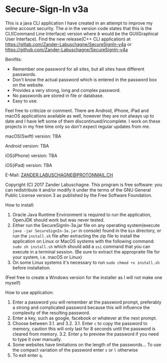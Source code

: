 # Secure-Sign-In v3a
This is a java CLI application I have created in an attempt to improve my online account security. The _a_ in the version code states that this is the CLI(Command Line Interface) version where _b_ would be the GUI(Graphical User Interface). Find the new release(C++ CLI application) at https://gitlab.com/Zander-Labuschagne/SecureSignIn-v4a or https://github.com/Zander-Labuschagne/SecureSignIn-v4a

Benifits:
  - Remember one password for all sites, but all sites have different passwords.
  - Don't know the actual password which is entered in the password box on the website.
  - Provides a very strong, long and complex password.
  - No passwords are stored in file or database.
  - Easy to use.
  
Feel free to criticize or comment.
There are Android, iPhone, iPad and macOS applications available as well, however they are not always up to date and I have left some of them discontinued/incomplete. I work on these projects in my free time only so don't expect regular updates from me.

macOS(Swift) version: TBA

Android version: TBA

iOS(iPhone) version: TBA

iOS(iPad) version: TBA

E-Mail: ZANDER.LABUSCHAGNE@PROTONMAIL.CH

Copyright (C) 2017 Zander Labuschagne. This program is free software: you can redistribute it and/or modify it under the terms of the GNU General Public License version 3 as published by the Free Software Foundation.

How to install:
  1. Oracle Java Runtime Environment is required to run the application, OpenJDK should work but was never tested.
  2. Either run the SecureSignIn-3a.jar file on any operating system(execute ``java -jar SecureSignIn-3a.jar`` in console) found in the ``bin`` directory, or run the ``install.sh`` file after extracting the zip file to install the application on Linux or MacOS systems with the following command: ``sudo sh install.sh`` which should add a ``ssi`` command that you can execute in a terminal session.  (Be sure to extract the appropraite file for your system, i.e. macOS or Linux)
  3. On some Linux systems it's necessary to run ``sudo chmod +x install.sh`` before installation.
  
  (Feel free to create a Windows version for the installer as I will not make one myself)

How to use application:
  1. Enter a password you will remember at the password prompt, preferably a strong and complicated password because this will influence the complexity of the resulting password.
  2. Enter a key, such as google, facebook or whatever at the next prompt.
  3. Choose between 3.1. and 3.2.
    3.1. Enter ``c`` to copy the password to memory, caution this will only last for 8 seconds until the password is cleared from memory.
    3.2. Enter ``p`` to preview the password if you need to type it over manually.
  4. Some websites have limitations on the length of the passwords... To use the compact variation of the password enter ``s`` or ``l`` otherwise
  5. To exit enter ``q``.
